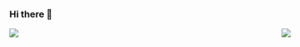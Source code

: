 ### Hi there 👋

<img align="left" src="https://github-readme-stats.vercel.app/api?username=halfism&show_icons=true&theme=dark&locale=cn" />
<img align="right" src="https://github-readme-stats.vercel.app/api/top-langs/?username=halfism&layout=compact&theme=dark&locale=cn" />
 
